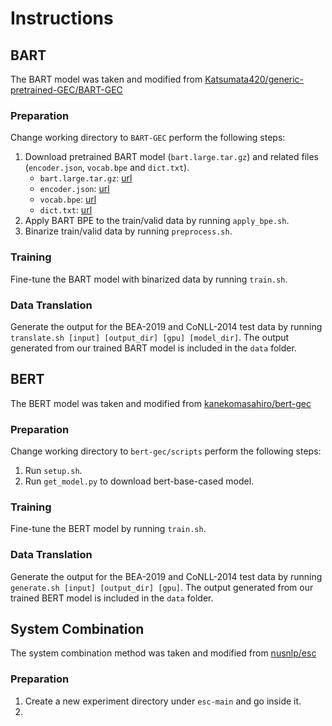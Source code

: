 # Instructions

## BART 

The BART model was taken and modified from [Katsumata420/generic-pretrained-GEC/BART-GEC](https://github.com/Katsumata420/generic-pretrained-GEC/tree/master/BART-GEC)

### Preparation

Change working directory to `BART-GEC` perform the following steps:

1. Download pretrained BART model (`bart.large.tar.gz`) and related files (`encoder.json`, `vocab.bpe` and `dict.txt`).
    - `bart.large.tar.gz`: [url](https://dl.fbaipublicfiles.com/fairseq/models/bart.large.tar.gz)
    - `encoder.json`: [url](https://dl.fbaipublicfiles.com/fairseq/gpt2_bpe/encoder.json)
    - `vocab.bpe`: [url](https://dl.fbaipublicfiles.com/fairseq/gpt2_bpe/vocab.bpe)
    - `dict.txt`: [url](https://dl.fbaipublicfiles.com/fairseq/gpt2_bpe/dict.txt)
2. Apply BART BPE to the train/valid data by running `apply_bpe.sh`.
3. Binarize train/valid data by running `preprocess.sh`.

### Training

Fine-tune the BART model with binarized data by running `train.sh`.

### Data Translation

Generate the output for the BEA-2019 and CoNLL-2014 test data by running `translate.sh [input] [output_dir] [gpu] [model_dir]`. The output generated from our trained BART model is included in the `data` folder.


## BERT

The BERT model was taken and modified from [kanekomasahiro/bert-gec](https://github.com/kanekomasahiro/bert-gec)

### Preparation

Change working directory to `bert-gec/scripts` perform the following steps:

1. Run `setup.sh`.
2. Run `get_model.py` to download bert-base-cased model.

### Training

Fine-tune the BERT model by running `train.sh`.

### Data Translation

Generate the output for the BEA-2019 and CoNLL-2014 test data by running `generate.sh [input] [output_dir] [gpu]`. The output generated from our trained BERT model is included in the `data` folder.


## System Combination

The system combination method was taken and modified from [nusnlp/esc](https://github.com/nusnlp/esc)

### Preparation

1. Create a new experiment directory under `esc-main` and go inside it.
2. 
